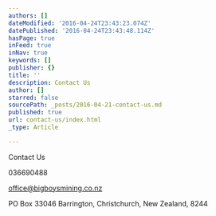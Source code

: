 ```yaml
---
authors: []
dateModified: '2016-04-24T23:43:23.074Z'
datePublished: '2016-04-24T23:43:48.114Z'
hasPage: true
inFeed: true
inNav: true
keywords: []
publisher: {}
title: ''
description: Contact Us
author: []
starred: false
sourcePath: _posts/2016-04-21-contact-us.md
published: true
url: contact-us/index.html
_type: Article

---
```

Contact Us

036690488

[office@bigboysmining.co.nz][0]

PO Box 33046 Barrington, Christchurch, New Zealand, 8244

[0]: mailto:office@bigboysmining.co.nz
